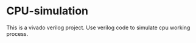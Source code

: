 # CPU-simulation
This is a vivado verilog project. 
Use verilog code to simulate cpu working process.
